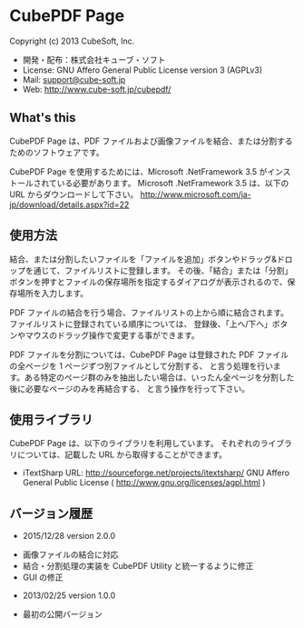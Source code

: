 # CubePDF Page

Copyright (c) 2013 CubeSoft, Inc.

* 開発・配布：株式会社キューブ・ソフト
* License: GNU Affero General Public License version 3 (AGPLv3)
* Mail: support@cube-soft.jp
* Web: http://www.cube-soft.jp/cubepdf/

## What's this

CubePDF Page は、PDF ファイルおよび画像ファイルを結合、または分割するためのソフトウェアです。

CubePDF Page を使用するためには、Microsoft .NetFramework 3.5 がインストールされている必要があります。
Microsoft .NetFramework 3.5 は、以下の URL からダウンロードして下さい。
http://www.microsoft.com/ja-jp/download/details.aspx?id=22

## 使用方法

結合、または分割したいファイルを「ファイルを追加」ボタンやドラッグ&ドロップを通じて、ファイルリストに登録します。
その後、「結合」または「分割」ボタンを押すとファイルの保存場所を指定するダイアログが表示されるので、保存場所を入力します。

PDF ファイルの結合を行う場合、ファイルリストの上から順に結合されます。ファイルリストに登録されている順序については、
登録後、「上へ/下へ」ボタンやマウスのドラッグ操作で変更する事ができます。

PDF ファイルを分割については、CubePDF Page は登録された PDF ファイルの全ページを 1 ページずつ別ファイルとして分割する、
と言う処理を行います。ある特定のページ群のみを抽出したい場合は、いったん全ページを分割した後に必要なページのみを再結合する、
と言う操作を行って下さい。

## 使用ライブラリ

CubePDF Page は、以下のライブラリを利用しています。
それぞれのライブラリについては、記載した URL から取得することができます。

* iTextSharp
  URL: http://sourceforge.net/projects/itextsharp/
  GNU Affero General Public License ( http://www.gnu.org/licenses/agpl.html )

## バージョン履歴

* 2015/12/28 version 2.0.0
 - 画像ファイルの結合に対応
 - 結合・分割処理の実装を CubePDF Utility と統一するように修正
 - GUI の修正
 
* 2013/02/25 version 1.0.0
 - 最初の公開バージョン
